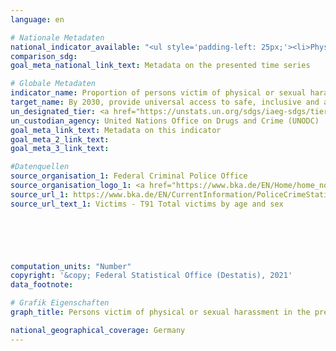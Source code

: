 ```yaml
---
language: en    

# Nationale Metadaten    
national_indicator_available: "<ul style='padding-left: 25px;'><li>Physical harassment</li> <li> Sexual harassment</li></ul>"    
comparison_sdg:     
goal_meta_national_link_text: Metadata on the presented time series    

# Globale Metadaten    
indicator_name: Proportion of persons victim of physical or sexual harassment, by sex, age, disability status and place of occurrence, in the previous 12 months    
target_name: By 2030, provide universal access to safe, inclusive and accessible, green and public spaces, in particular for women and children, older persons and persons with disabilities    
un_designated_tier: <a href="https://unstats.un.org/sdgs/iaeg-sdgs/tier-classification/" title="Click here for more information on the UN tier classification."  target="_blank">Tier II</a>    
un_custodian_agency: United Nations Office on Drugs and Crime (UNODC)    
goal_meta_link_text: Metadata on this indicator    
goal_meta_2_link_text:     
goal_meta_3_link_text:     

#Datenquellen
source_organisation_1: Federal Criminal Police Office
source_organisation_logo_1: <a href="https://www.bka.de/EN/Home/home_node.htm"><img src="https://g205sdgs.github.io/sdg-indicators/public/OrgImgEn/bka.png" alt="Logo bka" style="height:60px; width:148px" /></a>
source_url_1: https://www.bka.de/EN/CurrentInformation/PoliceCrimeStatistics/2020/pcs2020_node.html
source_url_text_1: Victims - T91 Total victims by age and sex





    
computation_units: "Number"    
copyright: '&copy; Federal Statistical Office (Destatis), 2021'    
data_footnote:     

# Grafik Eigenschaften    
graph_title: Persons victim of physical or sexual harassment in the previous 12 months    

national_geographical_coverage: Germany    
---
```


<span></span>